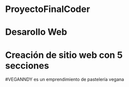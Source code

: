 # ProyectoFinalCoder
# Desarollo Web 
# Creación de sitio web con 5 secciones
#VEGANNDY es un emprendimiento de pastelería vegana
